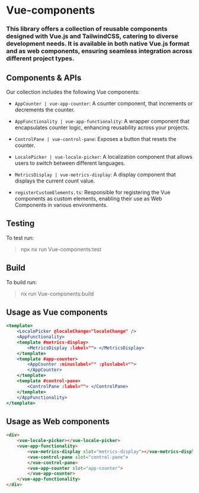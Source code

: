 # Vue-components
### This library offers a collection of reusable components designed with Vue.js and TailwindCSS, catering to diverse development needs. It is available in both native Vue.js format and as web components, ensuring seamless integration across different project types.


## Components & APIs
Our collection includes the following Vue components:

- `AppCounter | vue-app-counter`: A counter component, that increments or decrements the counter.

- `AppFunctionality | vue-app-functionality`: A wrapper component that encapsulates counter logic, enhancing reusability across your projects.

- `ControlPane | vue-control-pane`: Exposes a button that resets the counter.

- `LocalePicker | vue-locale-picker`: A localization component that allows users to switch between different languages.

- `MetricsDisplay | vue-metrics-display`: A display component that displays the current count value.

- `registerCustomElements.ts`: Responsible for registering the Vue components as custom elements, enabling their use as Web Components in various environments.


## Testing
To test run:
> npx nx run Vue-components:test 
## Build
To build run:
> nx run Vue-components:build

## Usage as Vue components

```jsx
<template>
    <LocalePicker @localeChange="localeChange" />
    <AppFunctionality>
    <template #metrics-display>
        <MetricsDisplay :label=""> </MetricsDisplay>
    </template>
    <template #app-counter>
        <AppCounter :minuslabel="" :pluslabel="">
        </AppCounter>
    </template>
    <template #control-pane>
        <ControlPane :label=""> </ControlPane>
    </template>
    </AppFunctionality>
</template>

```

## Usage as Web components

```html
<div>
    <vue-locale-picker></vue-locale-picker>
    <vue-app-functionality>
        <vue-metrics-display slot="metrics-display"></vue-metrics-display>
        <vue-control-pane slot="control-pane"> 
        </vue-control-pane>
        <vue-app-counter slot="app-counter"> 
        </vue-app-counter>
    </vue-app-functionality>
</div>

```

